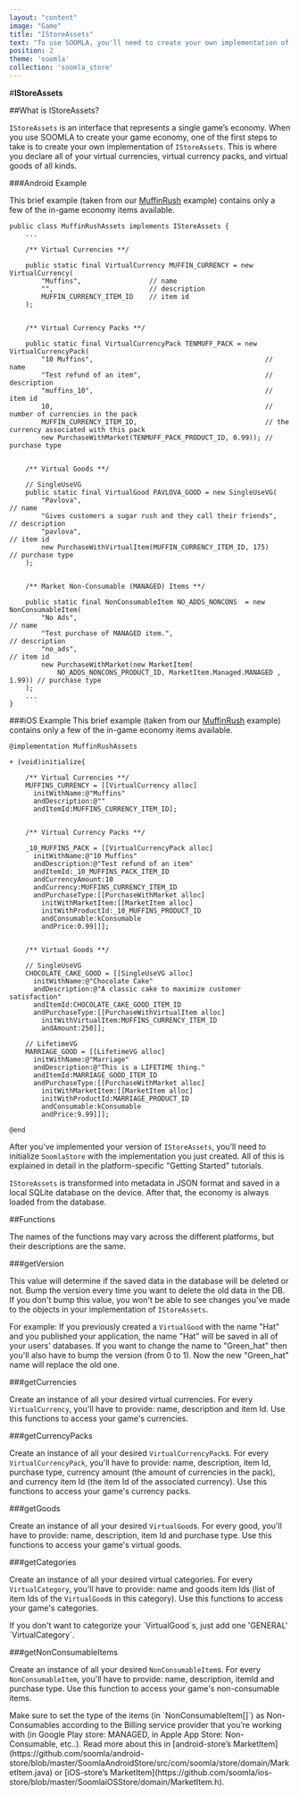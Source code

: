 ```yaml
---
layout: "content"
image: "Game"
title: "IStoreAssets"
text: "To use SOOMLA, you'll need to create your own implementation of IStoreAssets, an interface that represents your game’s economy."
position: 2
theme: 'soomla'
collection: 'soomla_store'
---
```


#**IStoreAssets**


##What is IStoreAssets?

`IStoreAssets` is an interface that represents a single game’s economy. When you use SOOMLA to create your game economy, one of the first steps to take is to create your own implementation of `IStoreAssets`. This is where you declare all of your virtual currencies, virtual currency packs, and virtual goods of all kinds.

###Android Example

This brief example (taken from our [MuffinRush](https://github.com/soomla/android-store/blob/master/SoomlaAndroidExample/src/com/soomla/example/MuffinRushAssets.java) example) contains only a few of the in-game economy items available.

```
public class MuffinRushAssets implements IStoreAssets {
    ...

    /** Virtual Currencies **/

    public static final VirtualCurrency MUFFIN_CURRENCY = new VirtualCurrency(
        "Muffins",                 // name
        "",                        // description
        MUFFIN_CURRENCY_ITEM_ID    // item id
    );


    /** Virtual Currency Packs **/

    public static final VirtualCurrencyPack TENMUFF_PACK = new VirtualCurrencyPack(
        "10 Muffins",                                           // name
        "Test refund of an item",                               // description
        "muffins_10",                                           // item id
        10,                                                     // number of currencies in the pack
        MUFFIN_CURRENCY_ITEM_ID,                                // the currency associated with this pack
        new PurchaseWithMarket(TENMUFF_PACK_PRODUCT_ID, 0.99)); // purchase type


    /** Virtual Goods **/

    // SingleUseVG
    public static final VirtualGood PAVLOVA_GOOD = new SingleUseVG(
        "Pavlova",                                                   // name
        "Gives customers a sugar rush and they call their friends",  // description
        "pavlova",                                                   // item id
        new PurchaseWithVirtualItem(MUFFIN_CURRENCY_ITEM_ID, 175)    // purchase type
    );


    /** Market Non-Consumable (MANAGED) Items **/

    public static final NonConsumableItem NO_ADDS_NONCONS  = new NonConsumableItem(
        "No Ads",                                                           // name
        "Test purchase of MANAGED item.",                                   // description
        "no_ads",                                                           // item id
        new PurchaseWithMarket(new MarketItem(
            NO_ADDS_NONCONS_PRODUCT_ID, MarketItem.Managed.MANAGED , 1.99)) // purchase type
    );
    ...
}
```

###iOS Example
This brief example (taken from our [MuffinRush](https://github.com/soomla/ios-store/blob/master/SoomlaiOSStoreExample/SoomlaiOSStoreExample/MuffinRushAssets.m) example) contains only a few of the in-game economy items available.

```
@implementation MuffinRushAssets

+ (void)initialize{

    /** Virtual Currencies **/
    MUFFINS_CURRENCY = [[VirtualCurrency alloc]
      initWithName:@"Muffins"
      andDescription:@""
      andItemId:MUFFINS_CURRENCY_ITEM_ID];


    /** Virtual Currency Packs **/

    _10_MUFFINS_PACK = [[VirtualCurrencyPack alloc]
      initWithName:@"10 Muffins"
      andDescription:@"Test refund of an item"
      andItemId:_10_MUFFINS_PACK_ITEM_ID
      andCurrencyAmount:10
      andCurrency:MUFFINS_CURRENCY_ITEM_ID
      andPurchaseType:[[PurchaseWithMarket alloc]
        initWithMarketItem:[[MarketItem alloc]
        initWithProductId:_10_MUFFINS_PRODUCT_ID
        andConsumable:kConsumable
        andPrice:0.99]]];


    /** Virtual Goods **/

    // SingleUseVG
    CHOCOLATE_CAKE_GOOD = [[SingleUseVG alloc]
      initWithName:@"Chocolate Cake"
      andDescription:@"A classic cake to maximize customer satisfaction"
      andItemId:CHOCOLATE_CAKE_GOOD_ITEM_ID
      andPurchaseType:[[PurchaseWithVirtualItem alloc]
        initWithVirtualItem:MUFFINS_CURRENCY_ITEM_ID
        andAmount:250]];

    // LifetimeVG
    MARRIAGE_GOOD = [[LifetimeVG alloc]
      initWithName:@"Marriage"
      andDescription:@"This is a LIFETIME thing."
      andItemId:MARRIAGE_GOOD_ITEM_ID
      andPurchaseType:[[PurchaseWithMarket alloc]
        initWithMarketItem:[[MarketItem alloc]
        initWithProductId:MARRIAGE_PRODUCT_ID
        andConsumable:kConsumable
        andPrice:9.99]]];

@end
```

After you’ve implemented your version of `IStoreAssets`, you’ll need to initialize `SoomlaStore` with the implementation you just created. All of this is explained in detail in the platform-specific "Getting Started" tutorials.

`IStoreAssets` is transformed into metadata in JSON format and saved in a local SQLite database on the device. After that, the economy is always loaded from the database.


##Functions
<div class="info-box">The names of the functions may vary across the different platforms, but their descriptions are the same.</div>

###getVersion

This value will determine if the saved data in the database will be deleted or not. Bump the version every time you want to delete the old data in the DB. If you don't bump this value, you won't be able to see changes you've made to the objects in your implementation of `IStoreAssets`.

For example: If you previously created a `VirtualGood` with the name "Hat" and you published your application, the name "Hat” will be saved in all of your users' databases. If you want to change the name to "Green_hat" then you'll also have to bump the version (from 0 to 1). Now the new "Green_hat" name will replace the old one.


###getCurrencies

Create an instance of all your desired virtual currencies. For every `VirtualCurrency`, you'll have to provide: name, description and item Id. Use this functions to access your game's currencies.


###getCurrencyPacks

Create an instance of all your desired `VirtualCurrencyPack`s. For every `VirtualCurrencyPack`, you'll have to provide: name, description, item Id, purchase type, currency amount (the amount of currencies in the pack), and currency item Id (the item Id of the associated currency). Use this functions to access your game's currency packs.


###getGoods

Create an instance of all your desired `VirtualGood`s. For every good, you'll have to provide: name, description, item Id and purchase type. Use this functions to access your game's virtual goods.


###getCategories

Create an instance of all your desired virtual categories. For every `VirtualCategory`, you'll have to provide: name and goods item Ids (list of item Ids of the `VirtualGood`s in this category). Use this functions to access your game's categories.

<div class="info-box">If you don't want to categorize your `VirtualGood`s, just add one 'GENERAL' `VirtualCategory`.</div>


###getNonConsumableItems

Create an instance of all your desired `NonConsumableItem`s. For every `NonConsumableItem`, you'll have to provide: name, description, itemId and purchase type. Use this function to access your game's non-consumable items.

<div class="info-box">Make sure to set the type of the items (in `NonConsumableItem[]`) as Non-Consumables according to the Billing service provider that you’re working with (in Google Play store: MANAGED, in Apple App Store: Non-Consumable, etc..). Read more about this in [android-store’s MarketItem](https://github.com/soomla/android-store/blob/master/SoomlaAndroidStore/src/com/soomla/store/domain/MarketItem.java) or [iOS-store’s MarketItem](https://github.com/soomla/ios-store/blob/master/SoomlaiOSStore/domain/MarketItem.h).</div>
